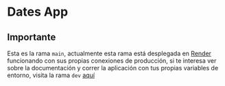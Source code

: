 # Dates App


## Importante

Esta es la rama `main`, actualmente esta rama está desplegada en [Render](https://dates-app.onrender.com/) funcionando con sus propias conexiones de producción, si te interesa ver sobre la documentación y correr la aplicación con tus propias variables de entorno, visita la rama `dev` [aquí](https://github.com/harelog3/dates_app/tree/dev)
